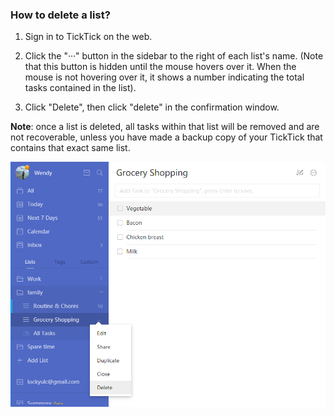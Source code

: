 ### How to delete a list?

1. Sign in to TickTick on the web.

2. Click the "···" button in the sidebar to the right of each list's name. (Note that this button is hidden until the mouse hovers over it. When the mouse is not hovering over it, it shows a number indicating the total tasks contained in the list).

3. Click "Delete", then click "delete" in the confirmation window.

**Note**: once a list is deleted, all tasks within that list will be removed and are not recoverable, unless you have made a backup copy of your TickTick that contains that exact same list.

![](../../images/ticktick-web-version/list/2.5.8.png)

